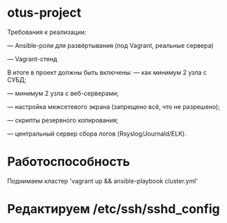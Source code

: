 # otus-project
Требования к реализации:

— Ansible-роли для развёртывания (под Vagrant, реальные сервера)

— Vagrant-стенд

В итоге в проект должны быть включены:
— как минимум 2 узла с СУБД; 

— минимум 2 узла с веб-серверами; 

— настройка межсетевого экрана (запрещено всё, что не разрешено); 

— скрипты резервного копирования; 

— центральный сервер сбора логов (Rsyslog/Journald/ELK). 

# Работоспособность

Поднимаем кластер 'vagrant up && ansible-playbook cluster.yml'

# Редактируем /etc/ssh/sshd_config
